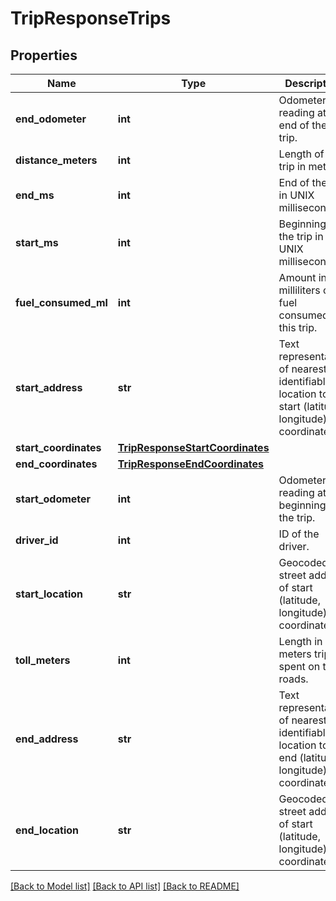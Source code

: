 # TripResponseTrips

## Properties
Name | Type | Description | Notes
------------ | ------------- | ------------- | -------------
**end_odometer** | **int** | Odometer reading at the end of the trip. | [optional] 
**distance_meters** | **int** | Length of the trip in meters. | [optional] 
**end_ms** | **int** | End of the trip in UNIX milliseconds. | [optional] 
**start_ms** | **int** | Beginning of the trip in UNIX milliseconds. | [optional] 
**fuel_consumed_ml** | **int** | Amount in milliliters of fuel consumed on this trip. | [optional] 
**start_address** | **str** | Text representation of nearest identifiable location to the start (latitude, longitude) coordinates. | [optional] 
**start_coordinates** | [**TripResponseStartCoordinates**](TripResponseStartCoordinates.md) |  | [optional] 
**end_coordinates** | [**TripResponseEndCoordinates**](TripResponseEndCoordinates.md) |  | [optional] 
**start_odometer** | **int** | Odometer reading at the beginning of the trip. | [optional] 
**driver_id** | **int** | ID of the driver. | [optional] 
**start_location** | **str** | Geocoded street address of start (latitude, longitude) coordinates. | [optional] 
**toll_meters** | **int** | Length in meters trip spent on toll roads. | [optional] 
**end_address** | **str** | Text representation of nearest identifiable location to the end (latitude, longitude) coordinates. | [optional] 
**end_location** | **str** | Geocoded street address of start (latitude, longitude) coordinates. | [optional] 

[[Back to Model list]](../README.md#documentation-for-models) [[Back to API list]](../README.md#documentation-for-api-endpoints) [[Back to README]](../README.md)


